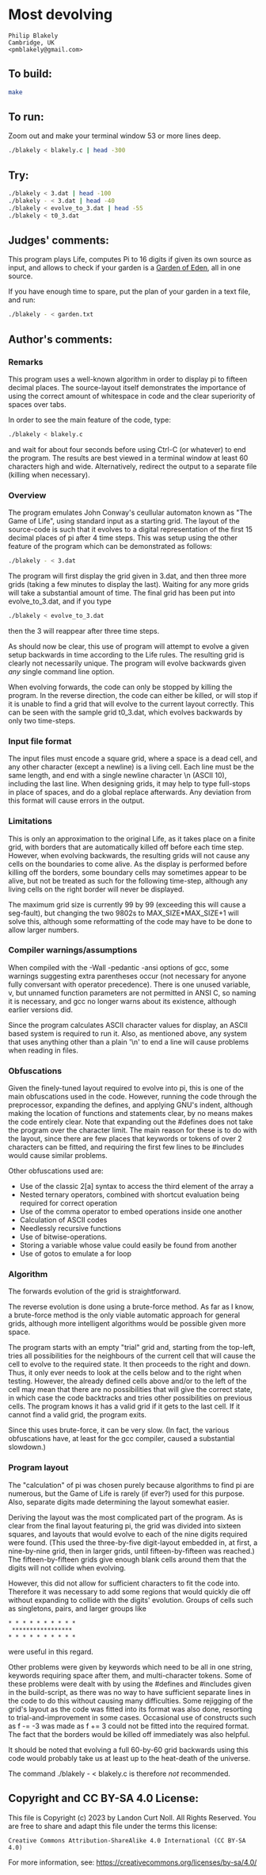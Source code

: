 # Most devolving

    Philip Blakely  
    Cambridge, UK  
    <pmblakely@gmail.com>  

## To build:

```sh
make
```

## To run:

Zoom out and make your terminal window 53 or more lines deep.

```sh
./blakely < blakely.c | head -300
```

## Try:

```sh
./blakely < 3.dat | head -100
./blakely - < 3.dat | head -40
./blakely < evolve_to_3.dat | head -55
./blakely < t0_3.dat
```

## Judges' comments:

This program plays Life, computes Pi to 16 digits
if given its own source as input, and allows to check if your garden
is a [Garden of Eden](http://en.wikipedia.org/wiki/Garden_of_Eden_%28cellular_automaton%29), all in one source. 

If you have enough time to spare, put the plan of your garden in a text file, 
and run:

```sh
./blakely - < garden.txt
```

## Author's comments:

### Remarks

This program uses a well-known algorithm in order to display pi to
fifteen decimal places. The source-layout itself demonstrates the importance of
using the correct amount of whitespace in code and the clear superiority of spaces over tabs.

In order to see the main feature of the code, type:

```sh
./blakely < blakely.c
```

and wait for about four seconds before using Ctrl-C (or whatever) to end the program. The
results are best viewed in a terminal window at least 60 characters
high and wide. Alternatively, redirect the output to a separate file
(killing when necessary).

### Overview

The program emulates John Conway's ceullular automaton known as "The
Game of Life", using standard input as a starting grid. The layout of
the source-code is such that it evolves to a digital representation of
the first 15 decimal places of pi after 4 time steps. This was setup
using the other feature of the program which can be demonstrated as follows:

```sh
./blakely - < 3.dat
```

The program will first display the grid given in 3.dat, and then three
more grids (taking a few minutes to display the last). Waiting for any more grids will
take a substantial amount of time. The final grid has been put into
evolve\_to\_3.dat, and if you type

```sh
./blakely < evolve_to_3.dat
```

then the 3 will reappear after three time steps.

As should now be clear, this use of program will attempt to evolve a given setup backwards in
time according to the Life rules. The resulting grid is clearly not
necessarily unique. The program will evolve backwards given *any* single
command line option.

When evolving forwards, the code can only be stopped by killing the
program. In the reverse direction, the code can either be killed, or
will stop if it is unable to find a grid that will evolve to the
current layout correctly. This can be seen with the sample grid
t0_3.dat, which evolves backwards by only two time-steps.

### Input file format

The input files must encode a square grid, where a space is a dead
cell, and any other character (except a newline) is a living cell. Each line must be the same
length, and end with a single newline character \n (ASCII 10), including the last line. When
designing grids, it may help to type full-stops in place of spaces,
and do a global replace afterwards. Any deviation from this format will
cause errors in the output.

### Limitations

This is only an approximation to the original Life, as it takes place
on a finite grid, with borders that are automatically killed off
before each time step. However, when evolving backwards, the resulting
grids will not cause any cells on the boundaries to come alive.
As the display is performed before killing off the borders, some
boundary cells may sometimes appear to be alive, but not be treated as
such for the following time-step, although any living cells on the
right border will never be displayed.

The maximum grid size is currently 99 by 99 (exceeding this will cause a
seg-fault), but changing the two 9802s to MAX\_SIZE*MAX\_SIZE+1 will
solve this, although some reformatting of the
code may have to be done to allow larger numbers.

### Compiler warnings/assumptions

When compiled with the -Wall -pedantic -ansi options of gcc, some
warnings suggesting extra parentheses occur (not necessary for anyone
fully conversant with operator precedence). There is one unused
variable, v, but unnamed function parameters are not permitted in ANSI
C, so naming it is necessary, and gcc no longer warns about its
existence, although earlier versions did.

Since the program calculates ASCII character values for display, an
ASCII based system is required to run it. Also, as mentioned above,
any system that uses anything other than a plain '\n' to end a line will cause
problems when reading in files.

### Obfuscations

Given the finely-tuned layout required to evolve into pi, this is one of the
main obfuscations used in the code. However, running the code through the
preprocessor, expanding the defines, and applying GNU's indent, although
making the location of functions and statements clear, by no means makes the
code entirely clear.  Note that expanding out the #defines does not take the
program over the character limit. The main reason for these is to do with the
layout, since there are few places that keywords or tokens of over 2
characters can be fitted, and requiring the first few lines to be #includes
would cause similar problems.

Other obfuscations used are:

- Use of the classic 2[a] syntax to access the third element of the
  array a
- Nested ternary operators, combined with shortcut evaluation being
  required for correct operation
- Use of the comma operator to embed operations inside one another
- Calculation of ASCII codes
- Needlessly recursive functions
- Use of bitwise-operations.
- Storing a variable whose value could easily be found from another
- Use of gotos to emulate a for loop

### Algorithm

The forwards evolution of the grid is straightforward.

The reverse evolution is done using a brute-force method. As far as I
know, a brute-force method is the only viable automatic approach for
general grids, although more intelligent algorithms would be possible
given more space.

The program starts with an empty "trial" grid and, starting from the
top-left, tries all possibilities for the neighbours of the current
cell that will cause the cell to evolve to the required state. It then
proceeds to the right and down. Thus, it only ever needs to look at
the cells below and to the right when testing. However, the already
defined cells above and/or to the left of the cell may mean that there
are no possibilities that will give the correct state, in which case
the code backtracks and tries other possibilities on previous
cells. The program knows it has a valid grid if it gets to the last
cell. If it cannot find a valid grid, the program exits.

Since this uses brute-force, it can be very slow. (In fact, the
various obfuscations have, at least for the gcc compiler,
caused a substantial slowdown.)

### Program layout

The "calculation" of pi was chosen purely because algorithms to find
pi are numerous, but the Game of Life is rarely (if ever?) used for
this purpose. Also, separate digits made determining the layout somewhat easier.

Deriving the layout was the most complicated part of the program. As is clear from
the final layout featuring pi, the grid was divided into sixteen squares,
and layouts that would evolve to each of the nine digits required were
found. (This used the three-by-five digit-layout embedded in, at first, a
nine-by-nine grid, then in larger grids, until fifteen-by-fifteen was
reached.) The fifteen-by-fifteen grids give enough blank cells around
them that the digits will not collide when evolving.

However, this did not allow for sufficient characters to fit the code
into. Therefore it was necessary to add some regions that would quickly die off
without expanding to collide with the digits' evolution.
Groups of cells such as singletons, pairs, and larger groups like

    * * * * * * * * * *
     *****************
    * * * * * * * * * *

were useful in this regard.

Other problems were given by keywords which need to be all in one
string, keywords requiring space after them, and
multi-character tokens. Some of these problems were dealt with by
using the #defines and #includes given in the build-script, as there
was no way to have sufficient separate lines in the code to do this
without causing many difficulties. Some rejigging of the grid's layout
as the code was fitted into its format was also done, resorting to
trial-and-improvement in some cases. Occasional use of constructs such
as f -= -3 was made as f += 3 could not be fitted into the required format.
The fact that the borders would be killed off immediately was also helpful.

It should be noted that evolving a full 60-by-60 grid backwards using
this code would probably take us at least up to the heat-death of the
universe.

The command ./blakely - < blakely.c is therefore *not* recommended.

## Copyright and CC BY-SA 4.0 License:

This file is Copyright (c) 2023 by Landon Curt Noll.  All Rights Reserved.
You are free to share and adapt this file under the terms this license:

    Creative Commons Attribution-ShareAlike 4.0 International (CC BY-SA 4.0)

For more information, see: https://creativecommons.org/licenses/by-sa/4.0/
